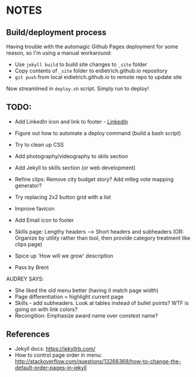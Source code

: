 # NOTES

## Build/deployment process

Having trouble with the automagic Github Pages deployment for some reason, so I'm using a manual workaround:
- Use `jekyll build` to build site changes to `_site` folder
- Copy contents of `_site` folder to eidietrich.github.io repository
- `git push` from local eidietrich.github.io to remote repo to update site

Now streamlined in `deploy.sh` script. Simply run to deploy!

## TODO:
- Add LinkedIn icon and link to footer - [LinkedIn](https://www.linkedin.com/in/eidietrich)
- Figure out how to automate a deploy command (build a bash script)
- Try to clean up CSS
- Add photography/videography to skils section
- Add Jekyll to skills section (or web development)
- Refine clips: Remove city budget story? Add mtleg vote mapping generator?
- Try replacing 2x2 button grid with a list
- Improve favicon
- Add Email icon to footer
- Skills page: Lengthy headers --> Short headers and subheaders (OR: Organize by utility rather than tool, then provide category treatment like clips page)
- Spice up 'How will we grow' description

- Pass by Brent

AUDREY SAYS:
- She liked the old menu better (having it match page width)
- Page differentiation = highlight current page
- Skills - add subheaders. Look at tables instead of bullet points? WTF is going on with link colors?
- Recongition: Emphasize award name over constest name?

## References
- Jekyll docs: https://jekyllrb.com/
- How to control page order in menu: http://stackoverflow.com/questions/13266369/how-to-change-the-default-order-pages-in-jekyll

